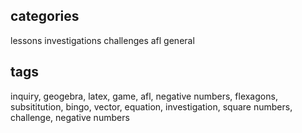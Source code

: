 ## categories
lessons
investigations
challenges
afl
general

## tags
inquiry, geogebra, latex, game, afl, negative numbers, flexagons, subsititution, bingo, vector, equation, investigation, square numbers, challenge, negative numbers
